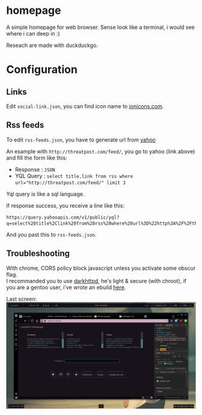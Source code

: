 # homepage

A simple homepage for web browser. Sense look like a terminal, 
i would see where i can deep in :)  

Reseach are made with duckduckgo.

# Configuration

## Links

Edit `social-link.json`, you can find icon name to [ionicons.com](http://ionicons.com).

## Rss feeds

To edit `rss-feeds.json`, you have to generate url from [yahoo](https://developer.yahoo.com/yql/?dataTypeRadios=JSON)  

An example with `http://threatpost.com/feed/`, you go to yahoo (link above) and fill the form like this:

+ Response : `JSON`
+ YQL Query : `select title,link from rss where url="http://threatpost.com/feed/" limit 3`

Yql query is like a sql language.

If response success, you receive a line like this:

```
https://query.yahooapis.com/v1/public/yql?q=select%20title%2Clink%20from%20rss%20where%20url%3D%22http%3A%2F%2Fthreatpost.com%2Ffeed%2F%22%20limit%203&format=json&env=store%3A%2F%2Fdatatables.org%2Falltableswithkeys
```

And you past this to `rss-feeds.json`.

## Troubleshooting

With chrome, CORS policy block javascript unless you activate some obscur flag.  
I recommanded you to use [darkhttpd](https://unix4lyfe.org/darkhttpd/), he's light & secure (with chroot), if you are a gentoo user, i've wrote an ebuild [here](https://github.com/szorfein/ninjatools/blob/master/www-servers/darkhttpd/darkhttpd-1.12.ebuild).

Last screen:
![screenshot](https://raw.githubusercontent.com/szorfein/homepage/master/preview.jpg "Screenshot")